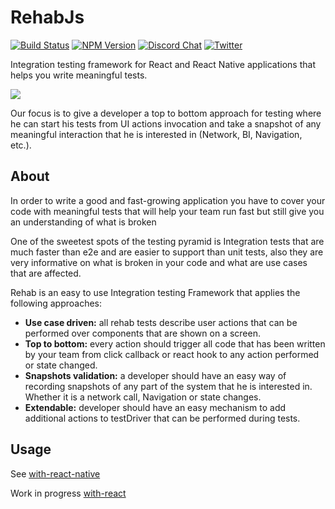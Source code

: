 RehabJs
========

[![Build Status](https://travis-ci.com/wix-incubator/rehabjs.svg?token=ECstxpHzEZeQwCfcirJ4&branch=master)](https://travis-ci.com/wix-incubator/rehabjs)
[![NPM Version](https://img.shields.io/npm/v/rehabjs.svg?style=flat)](https://www.npmjs.com/package/rehabjs)
[![Discord Chat](https://img.shields.io/discord/735444524783894528?style=flat-square)](https://discord.com/channels/735444524783894528)
[![Twitter](https://img.shields.io/twitter/follow/rehab_js?label=RehabJs%20Twitter&style=flat)](https://twitter.com/intent/follow?screen_name=rehab_js)

Integration testing framework for React and React Native applications that helps you write meaningful tests.

<img src="https://i.imgur.com/zhqepP5.png">

Our focus is to give a developer a top to bottom approach for testing where he can start his tests from UI actions invocation and take a snapshot of any meaningful interaction that he is interested in (Network, BI, Navigation, etc.).

## About

In order to write a good and fast-growing application you have to cover  your code with meaningful tests that will help your team run fast but still give you an understanding of what is broken

One of the sweetest spots of the testing pyramid is Integration tests that are much faster than e2e and are easier to support than unit tests, also they are very informative on what is broken in your code and what are use cases that are affected.

Rehab is an easy to use Integration testing Framework that applies the following approaches:

* **Use case driven:** all rehab tests describe user actions that can be performed over components that are shown on a screen.
* **Top to bottom:** every action should trigger all code that has been written by your team from click callback or react hook to any action performed or state changed.
* **Snapshots validation:** a developer should have an easy way of recording snapshots of any part of the system that he is interested in. Whether it is a network call, Navigation or state changes.
* **Extendable:** developer should have an easy mechanism to add additional actions to testDriver that can be performed during tests.

Usage
-----

See [with-react-native](/examples/with-react-native/src/screens/Home/it.test.js)

Work in progress [with-react](/examples/with-react/README.md)
